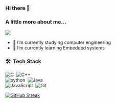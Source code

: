 ### Hi there 👋

###  A little more about me...  
<p align="left">
<a href="https://www.linkedin.com/in/yehia-hassan-817ab222b/" target="_blank"><img src="https://img.shields.io/badge/-Yehia%20Hasan-blue?style=flat&logo=Linkedin&logoColor=white"/></a>
</p>


- 🔭 I’m currently studying computer engineering
- 🌱 I’m currently learning Embedded systems


### 🛠 &nbsp;Tech Stack
![C](https://img.shields.io/badge/C-00599C?style=for-the-badge&logo=c&logoColor=white)&nbsp;
![C++](https://img.shields.io/badge/C%2B%2B-00599C?style=for-the-badge&logo=c%2B%2B&logoColor=white)&nbsp;</br>
![python](https://img.shields.io/badge/Python-14354C?style=for-the-badge&logo=python&logoColor=white)&nbsp;
![Java](https://img.shields.io/badge/Java-ED8B00?style=for-the-badge&logo=java&logoColor=white)&nbsp;</br>
![JavaScript](https://img.shields.io/badge/-JavaScript-05122A?style=flat&logo=javascript)&nbsp;
![Git](https://img.shields.io/badge/-Git-05122A?style=flat&logo=git)&nbsp;<br>


[![GitHub Streak](https://streak-stats.demolab.com/?user=DevYehia)](https://git.io/streak-stats)
